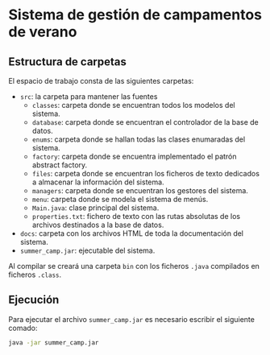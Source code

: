 # Sistema de gestión de campamentos de verano

## Estructura de carpetas

El espacio de trabajo consta de las siguientes carpetas:

* `src`: la carpeta para mantener las fuentes
  * `classes`: carpeta donde se encuentran todos los modelos del sistema.
  * `database`: carpeta donde se encuentran el controlador de la base de datos.
  * `enums`: carpeta donde se hallan todas las clases enumaradas del sistema.
  * `factory`: carpeta donde se encuentra implementado el patrón abstract factory.
  * `files`: carpeta donde se encuentran los ficheros de texto dedicados a almacenar la información del sistema.
  * `managers`: carpeta donde se encuentran los gestores del sistema.
  * `menu`: carpeta donde se modela el sistema de menús.
  * `Main.java`: clase principal del sistema.
  * `properties.txt`: fichero de texto con las rutas absolutas de los archivos destinados a la base de datos.
* `docs`: carpeta con los archivos HTML de toda la documentación del sistema.
* `summer_camp.jar`: ejecutable del sistema.

Al compilar se creará una carpeta `bin` con los ficheros `.java` compilados en ficheros `.class`.

## Ejecución

Para ejecutar el archivo `summer_camp.jar` es necesario escribir el siguiente comado:

```bash
java -jar summer_camp.jar
```
